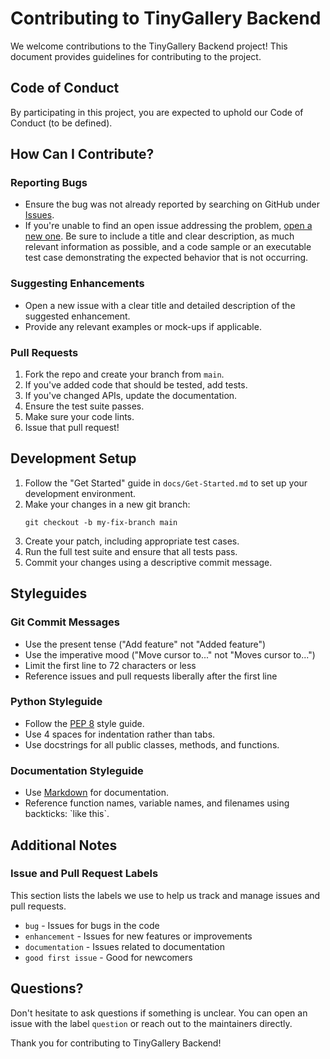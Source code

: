 # Contributing to TinyGallery Backend

We welcome contributions to the TinyGallery Backend project! This document provides guidelines for contributing to the project.

## Code of Conduct

By participating in this project, you are expected to uphold our Code of Conduct (to be defined).

## How Can I Contribute?

### Reporting Bugs

- Ensure the bug was not already reported by searching on GitHub under [Issues](https://github.com/WeepingDogel/tinygallery-backend/issues).
- If you're unable to find an open issue addressing the problem, [open a new one](https://github.com/WeepingDogel/tinygallery-backend/issues/new). Be sure to include a title and clear description, as much relevant information as possible, and a code sample or an executable test case demonstrating the expected behavior that is not occurring.

### Suggesting Enhancements

- Open a new issue with a clear title and detailed description of the suggested enhancement.
- Provide any relevant examples or mock-ups if applicable.

### Pull Requests

1. Fork the repo and create your branch from `main`.
2. If you've added code that should be tested, add tests.
3. If you've changed APIs, update the documentation.
4. Ensure the test suite passes.
5. Make sure your code lints.
6. Issue that pull request!

## Development Setup

1. Follow the "Get Started" guide in `docs/Get-Started.md` to set up your development environment.
2. Make your changes in a new git branch:
     ```shell
     git checkout -b my-fix-branch main
     ```
3. Create your patch, including appropriate test cases.
4. Run the full test suite and ensure that all tests pass.
5. Commit your changes using a descriptive commit message.

## Styleguides

### Git Commit Messages

- Use the present tense ("Add feature" not "Added feature")
- Use the imperative mood ("Move cursor to..." not "Moves cursor to...")
- Limit the first line to 72 characters or less
- Reference issues and pull requests liberally after the first line

### Python Styleguide

- Follow the [PEP 8](https://www.python.org/dev/peps/pep-0008/) style guide.
- Use 4 spaces for indentation rather than tabs.
- Use docstrings for all public classes, methods, and functions.

### Documentation Styleguide

- Use [Markdown](https://daringfireball.net/projects/markdown/) for documentation.
- Reference function names, variable names, and filenames using backticks: \`like this\`.

## Additional Notes

### Issue and Pull Request Labels

This section lists the labels we use to help us track and manage issues and pull requests.

* `bug` - Issues for bugs in the code
* `enhancement` - Issues for new features or improvements
* `documentation` - Issues related to documentation
* `good first issue` - Good for newcomers

## Questions?

Don't hesitate to ask questions if something is unclear. You can open an issue with the label `question` or reach out to the maintainers directly.

Thank you for contributing to TinyGallery Backend!
